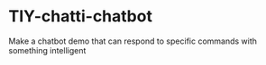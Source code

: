 # TIY-chatti-chatbot
Make a chatbot demo that can respond to specific commands with something intelligent
